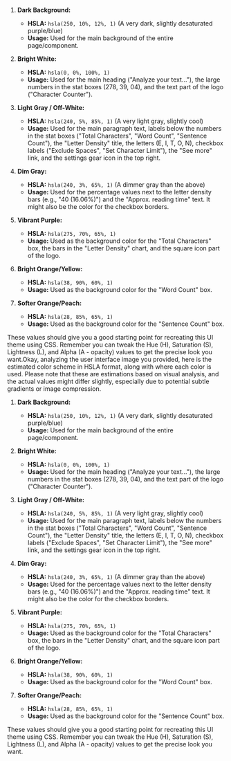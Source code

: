 1.  **Dark Background:**

    - **HSLA:** `hsla(250, 10%, 12%, 1)` (A very dark, slightly desaturated purple/blue)
    - **Usage:** Used for the main background of the entire page/component.

2.  **Bright White:**

    - **HSLA:** `hsla(0, 0%, 100%, 1)`
    - **Usage:** Used for the main heading ("Analyze your text..."), the large numbers in the stat boxes (278, 39, 04), and the text part of the logo ("Character Counter").

3.  **Light Gray / Off-White:**

    - **HSLA:** `hsla(240, 5%, 85%, 1)` (A very light gray, slightly cool)
    - **Usage:** Used for the main paragraph text, labels below the numbers in the stat boxes ("Total Characters", "Word Count", "Sentence Count"), the "Letter Density" title, the letters (E, I, T, O, N), checkbox labels ("Exclude Spaces", "Set Character Limit"), the "See more" link, and the settings gear icon in the top right.

4.  **Dim Gray:**

    - **HSLA:** `hsla(240, 3%, 65%, 1)` (A dimmer gray than the above)
    - **Usage:** Used for the percentage values next to the letter density bars (e.g., "40 (16.06%)") and the "Approx. reading time" text. It might also be the color for the checkbox borders.

5.  **Vibrant Purple:**

    - **HSLA:** `hsla(275, 70%, 65%, 1)`
    - **Usage:** Used as the background color for the "Total Characters" box, the bars in the "Letter Density" chart, and the square icon part of the logo.

6.  **Bright Orange/Yellow:**

    - **HSLA:** `hsla(38, 90%, 60%, 1)`
    - **Usage:** Used as the background color for the "Word Count" box.

7.  **Softer Orange/Peach:**
    - **HSLA:** `hsla(28, 85%, 65%, 1)`
    - **Usage:** Used as the background color for the "Sentence Count" box.

These values should give you a good starting point for recreating this UI theme using CSS. Remember you can tweak the Hue (H), Saturation (S), Lightness (L), and Alpha (A - opacity) values to get the precise look you want.Okay, analyzing the user interface image you provided, here is the estimated color scheme in HSLA format, along with where each color is used. Please note that these are estimations based on visual analysis, and the actual values might differ slightly, especially due to potential subtle gradients or image compression.

1.  **Dark Background:**

    - **HSLA:** `hsla(250, 10%, 12%, 1)` (A very dark, slightly desaturated purple/blue)
    - **Usage:** Used for the main background of the entire page/component.

2.  **Bright White:**

    - **HSLA:** `hsla(0, 0%, 100%, 1)`
    - **Usage:** Used for the main heading ("Analyze your text..."), the large numbers in the stat boxes (278, 39, 04), and the text part of the logo ("Character Counter").

3.  **Light Gray / Off-White:**

    - **HSLA:** `hsla(240, 5%, 85%, 1)` (A very light gray, slightly cool)
    - **Usage:** Used for the main paragraph text, labels below the numbers in the stat boxes ("Total Characters", "Word Count", "Sentence Count"), the "Letter Density" title, the letters (E, I, T, O, N), checkbox labels ("Exclude Spaces", "Set Character Limit"), the "See more" link, and the settings gear icon in the top right.

4.  **Dim Gray:**

    - **HSLA:** `hsla(240, 3%, 65%, 1)` (A dimmer gray than the above)
    - **Usage:** Used for the percentage values next to the letter density bars (e.g., "40 (16.06%)") and the "Approx. reading time" text. It might also be the color for the checkbox borders.

5.  **Vibrant Purple:**

    - **HSLA:** `hsla(275, 70%, 65%, 1)`
    - **Usage:** Used as the background color for the "Total Characters" box, the bars in the "Letter Density" chart, and the square icon part of the logo.

6.  **Bright Orange/Yellow:**

    - **HSLA:** `hsla(38, 90%, 60%, 1)`
    - **Usage:** Used as the background color for the "Word Count" box.

7.  **Softer Orange/Peach:**
    - **HSLA:** `hsla(28, 85%, 65%, 1)`
    - **Usage:** Used as the background color for the "Sentence Count" box.

These values should give you a good starting point for recreating this UI theme using CSS. Remember you can tweak the Hue (H), Saturation (S), Lightness (L), and Alpha (A - opacity) values to get the precise look you want.
